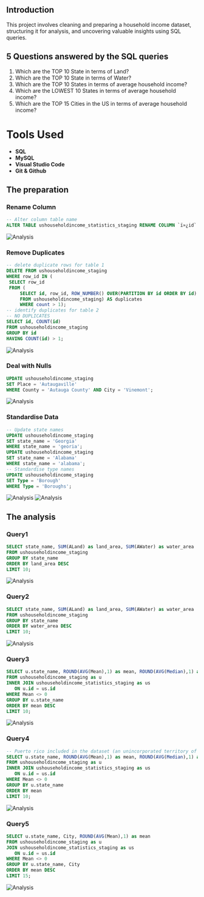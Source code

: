 ## Introduction

This project involves cleaning and preparing a household income dataset, structuring it for analysis, and uncovering valuable insights using SQL queries.

## 5 Questions answered by the SQL queries

1. Which are the TOP 10 State in terms of Land?
3. Which are the TOP 10 State in terms of Water?
3. Which are the TOP 10 States in terms of average household income?
4. Which are the LOWEST  10 States in terms of average household income?
5. Which are the TOP 15 Cities in the US in terms of average household income?

# Tools Used

- **SQL**
- **MySQL**
- **Visual Studio Code**
- **Git & Github**

 ## The preparation

 ### Rename Column

  ```SQL
-- Alter column table name
ALTER TABLE ushouseholdincome_statistics_staging RENAME COLUMN `ï»¿id` TO `id`;
 ```
 
 ![Analysis](<sql_results/cleaning1_column_name.png>)

 ### Remove Duplicates
 
   ```SQL
  -- delete duplicate rows for table 1
DELETE FROM ushouseholdincome_staging
WHERE row_id IN (
	SELECT row_id
	FROM (
		SELECT id, row_id, ROW_NUMBER() OVER(PARTITION BY id ORDER BY id) as count
		FROM ushouseholdincome_staging) AS duplicates
		WHERE count > 1);
-- identify duplicates for table 2
-- NO DUPLICATES
SELECT id, COUNT(id)
FROM ushouseholdincome_staging
GROUP BY id
HAVING COUNT(id) > 1;
  ```
  
  ![Analysis](<sql_results/cleaning2_removing_duplicates.png>)
 
 ### Deal with Nulls
 
   ```SQL
UPDATE ushouseholdincome_staging
SET Place = 'Autaugaville'
WHERE County = 'Autauga County' AND City = 'Vinemont';
  ```
 
   ![Analysis](<sql_results/cleaning4_dealing_with_nulls.png>)

 ### Standardise Data
 
   ```SQL
-- Update state names
UPDATE ushouseholdincome_staging
SET state_name = 'Georgia'
WHERE state_name = 'georia';
UPDATE ushouseholdincome_staging
SET state_name = 'Alabama'
WHERE state_name = 'alabama';
-- Standardise type names
UPDATE ushouseholdincome_staging
SET Type = 'Borough'
WHERE Type = 'Boroughs';
  ```
  
  ![Analysis](<sql_results/cleaning3_Standardizing_State_Names.png>)
  ![Analysis](<sql_results/cleaning5_Standardize_Type_Name.png>)

 ## The analysis
 
 ### Query1
 
 ```SQL
 SELECT state_name, SUM(ALand) as land_area, SUM(AWater) as water_area
FROM ushouseholdincome_staging
GROUP BY state_name
ORDER BY land_area DESC
LIMIT 10;
 ```
 
 ![Analysis](<sql_results/q1.png>)
 
 ### Query2
 
 ```SQL
SELECT state_name, SUM(ALand) as land_area, SUM(AWater) as water_area
FROM ushouseholdincome_staging
GROUP BY state_name
ORDER BY water_area DESC
LIMIT 10;
 ```
 ![Analysis](<sql_results/q2.png>)
 
 ### Query3
 
 ```SQL
 SELECT u.state_name, ROUND(AVG(Mean),1) as mean, ROUND(AVG(Median),1) as median
FROM ushouseholdincome_staging as u
INNER JOIN ushouseholdincome_statistics_staging as us
	ON u.id = us.id
WHERE Mean <> 0
GROUP BY u.state_name
ORDER BY mean DESC
LIMIT 10;
 ```
  ![Analysis](<sql_results/q3.png>)
 
 ### Query4
 
 ```SQL
 -- Puerto rico included in the dataset (an unincorporated territory of the United States)
SELECT u.state_name, ROUND(AVG(Mean),1) as mean, ROUND(AVG(Median),1) as median
FROM ushouseholdincome_staging as u
INNER JOIN ushouseholdincome_statistics_staging as us
	ON u.id = us.id
WHERE Mean <> 0
GROUP BY u.state_name
ORDER BY mean 
LIMIT 10;
 ```
 ![Analysis](<sql_results/q4.png>)
 
 ### Query5
 
 ```SQL
 SELECT u.state_name, City, ROUND(AVG(Mean),1) as mean
FROM ushouseholdincome_staging as u
JOIN ushouseholdincome_statistics_staging as us
	ON u.id = us.id
WHERE Mean <> 0
GROUP BY u.state_name, City
ORDER BY mean DESC
LIMIT 15;
 ```
 ![Analysis](<sql_results/q5.png>)
 
